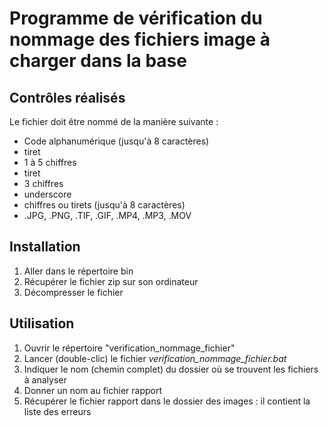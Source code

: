 # Programme de vérification du nommage des fichiers image à charger dans la base

## Contrôles réalisés
Le fichier doit être nommé de la manière suivante :
* Code alphanumérique (jusqu'à 8 caractères)
* tiret
* 1 à 5 chiffres
* tiret
* 3 chiffres
* underscore
* chiffres ou tirets (jusqu'à 8 caractères)
* .JPG, .PNG, .TIF, .GIF, .MP4, .MP3, .MOV

## Installation

1. Aller dans le répertoire bin
2. Récupérer le fichier zip sur son ordinateur
3. Décompresser le fichier

## Utilisation

1. Ouvrir le répertoire "verification_nommage_fichier"
2. Lancer (double-clic) le fichier *verification_nommage_fichier.bat*
3. Indiquer le nom (chemin complet) du dossier où se trouvent les fichiers à analyser
4. Donner un nom au fichier rapport
5. Récupérer le fichier rapport dans le dossier des images : il contient la liste des erreurs
